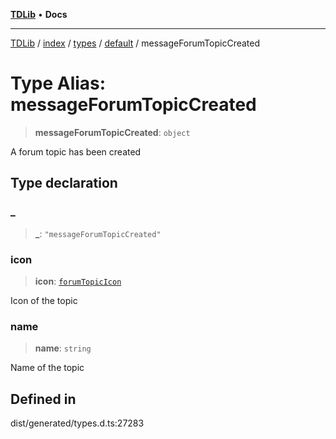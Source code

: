 [**TDLib**](../../../../../../README.md) • **Docs**

***

[TDLib](../../../../../../modules.md) / [index](../../../../../README.md) / [types](../../../README.md) / [default](../README.md) / messageForumTopicCreated

# Type Alias: messageForumTopicCreated

> **messageForumTopicCreated**: `object`

A forum topic has been created

## Type declaration

### \_

> **\_**: `"messageForumTopicCreated"`

### icon

> **icon**: [`forumTopicIcon`](forumTopicIcon-1.md)

Icon of the topic

### name

> **name**: `string`

Name of the topic

## Defined in

dist/generated/types.d.ts:27283
